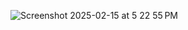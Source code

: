 ![Screenshot 2025-02-15 at 5 22 55 PM](https://github.com/user-attachments/assets/a4896269-db37-4659-94c1-1efce5bf2301)
